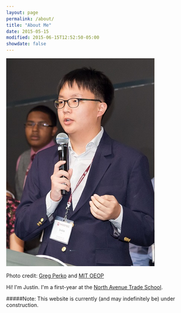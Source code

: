 ```yaml
---
layout: page
permalink: /about/
title: "About Me"
date: 2015-05-15
modified: 2015-06-15T12:52:50-05:00
showdate: false
---
```


![Photo credit: Greg Perko and MIT OEOP](/images/about.jpg)

<figcaption>Photo credit: <a href='http://www.perkophoto.com/'>Greg Perko</a> and <a href='http://oeop.mit.edu/'>MIT OEOP</a></figcaption>

Hi! I'm Justin. I'm a first-year at the [North Avenue Trade School](http://www.gatech.edu "Georgia Tech").

#####Note: This website is currently (and may indefinitely be) under construction.